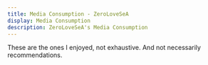```yaml
---
title: Media Consumption - ZeroLoveSeA
display: Media Consumption
description: ZeroLoveSeA's Media Consumption
---
```


<MediaConsumption />

<div class="op50 mt-10">These are the ones I enjoyed, not exhaustive. And not necessarily recommendations.</div>

